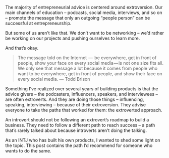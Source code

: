 The majority of entrepreneurial advice is centered around extroversion. Our main channels of education – podcasts, social media, interviews, and so on – promote the message that only an outgoing “people person” can be successful at entrepreneurship.

But some of us aren’t like that. We don’t want to be networking – we’d rather be working on our projects and pushing ourselves to learn more.

And that’s okay.

> The message told on the Internet  —  be everywhere, get in front of people, show your face on every social media — is not one size fits all. We only see that message a lot because it comes from people who want to be everywhere, get in front of people, and show their face on every social media. — Todd Brison

Something I’ve realized over several years of building products is that the advice givers – the podcasters, influencers, speakers, and interviewees – are often extroverts. And they are doing those things – influencing, speaking, interviewing – because of their extroversion. They advise everyone to take the paths that worked for them: the extroverted approach.

An introvert should not be following an extrovert’s roadmap to build a business. They need to follow a different path to reach success – a path that’s rarely talked about because introverts aren’t doing the talking.

As an INTJ who has built his own products, I wanted to shed some light on the topic. This post contains the path I’d recommend for someone who wants to do the same.
